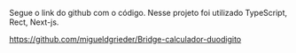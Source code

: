 Segue o link do github com o código.
Nesse projeto foi utilizado TypeScript, Rect, Next-js.

https://github.com/migueldgrieder/Bridge-calculador-duodigito